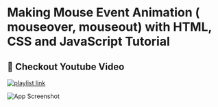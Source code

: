 
# Making Mouse Event Animation ( mouseover, mouseout)  with HTML, CSS and JavaScript Tutorial

## 🔗 Checkout Youtube Video
[![playlist link](https://img.shields.io/badge/YouTube-FF0000?style=for-the-badge&logo=youtube&logoColor=white)](https://youtu.be/7FJGCcm_KJo)


![App Screenshot](https://drive.google.com/uc?export=view&id=1mavQQz5SFjnrW3nGdLhlfrFycXShtmvA)